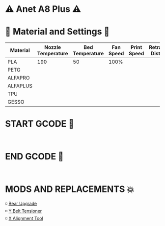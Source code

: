 # ⚠️ Anet A8 Plus ⚠️

# 🔨 Material and Settings 🔧
Material | Nozzle Temperature | Bed Temperature | Fan Speed | Print Speed | Retraction Distance | Retraction Speed | Note And Problems
------------ | ------------- | ------------- | ------------- | ------------- | ------------- | ------------- | -------------
PLA | 190 | 50 | 100% |  |  |  | 
PETG |  |  |  |  |  |  | 
ALFAPRO |  |  |  |  |  |  |
ALFAPLUS |  |  |  |  |  |  |
TPU |  |  |  |  |  |  |
GESSO |  |  |  |  |  |  |


# START GCODE 🏁
```
  
 ```
# END GCODE 🏁
```
  
  ```
  
# MODS AND REPLACEMENTS 💥
<p> 
  ◽ <a href ="https://www.thingiverse.com/thing:4082454">Bear Upgrade </a> <br>
  ◽ <a href ="https://www.thingiverse.com/thing:3926685">Y Belt Tensioner </a> <br>
  ◽ <a href ="https://www.thingiverse.com/thing:4116321">X Alignment Tool </a> <br>
  
 
  
</p>

